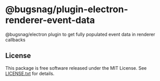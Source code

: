 # @bugsnag/plugin-electron-renderer-event-data

@bugsnag/electron plugin to get fully populated event data in renderer callbacks

## License

This package is free software released under the MIT License. See [LICENSE.txt](./LICENSE.txt) for details.
